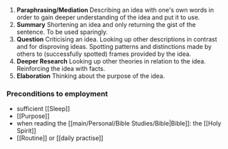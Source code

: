 1. **Paraphrasing/Mediation**
   Describing an idea with one's own words in order to gain deeper understanding of the idea and put it to use.
2. **Summary**
   Shortening an idea and only returning the gist of the sentence. To be used sparingly.
3. **Question**
   Criticising an idea. Looking up other descriptions in contrast and for disproving ideas. Spotting patterns and distinctions made by others to (successfully spotted) frames provided by the idea.
4. **Deeper Research**
   Looking up other theories in relation to the idea. Reinforcing the idea with facts.
5. **Elaboration**
   Thinking about the purpose of the idea.

### Preconditions to employment

- sufficient [[Sleep]]
- [[Purpose]]
- when reading the [[main/Personal/Bible Studies/Bible|Bible]]: the [[Holy Spirit]]
- [[Routine]] or [[daily practise]]